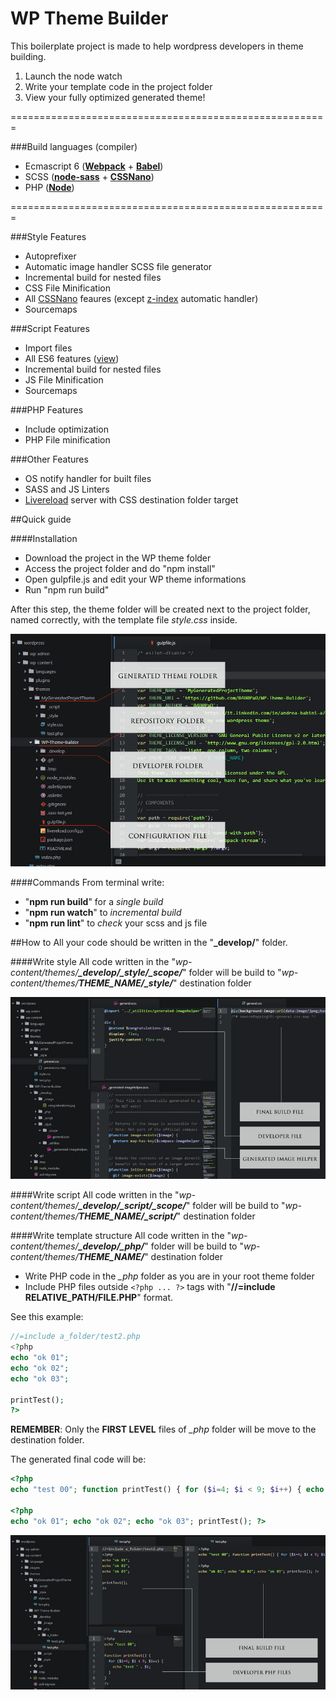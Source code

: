 # WP Theme Builder

This boilerplate project is made to help wordpress developers in theme building.

1. Launch the node watch
2. Write your template code in the project folder
3. View your fully optimized generated theme!

=======================================================

###Build languages (compiler)
- Ecmascript 6 (**[Webpack](https://webpack.github.io/)** + **[Babel](https://babeljs.io/)**)
- SCSS (**[node-sass](https://github.com/sass/node-sass)** + **[CSSNano](http://cssnano.co/)**)
- PHP (**[Node](https://nodejs.org/)**)

=======================================================

###Style Features
- Autoprefixer
- Automatic image handler SCSS file generator
- Incremental build for nested files
- CSS File Minification
- All [CSSNano](http://cssnano.co/optimisations/) feaures (except [z-index](http://cssnano.co/optimisations/zindex/) automatic handler)
- Sourcemaps

###Script Features
- Import files
- All ES6 features ([view](http://es6-features.org/))
- Incremental build for nested files
- JS File Minification
- Sourcemaps

###PHP Features
- Include optimization
- PHP File minification

###Other Features
- OS notify handler for built files
- SASS and JS Linters
- [Livereload](https://www.npmjs.com/package/livereload) server with CSS destination folder target

##Quick guide

####Installation
- Download the project in the WP theme folder
- Access the project folder and do "npm install"
- Open gulpfile.js and edit your WP theme informations
- Run "npm run build"

After this step, the theme folder will be created next to the project folder, named correctly, with the template file _style.css_ inside.

![Structure screenshot 01](./screen1.jpg)

####Commands
From terminal write:
- "**npm run build**" for a _single build_
- "**npm run watch**" to _incremental build_
- "**npm run lint**" to _check_ your scss and js file

##How to
All your code should be written in the "**\_develop/**" folder.

####Write style
All code written in the "_wp-content/themes/**\_develop/\_style/\_scope/**_" folder will be build to "_wp-content/themes/**THEME_NAME/\_style/**_" destination folder

![Structure screenshot 03](./screen3.jpg)

####Write script
All code written in the "_wp-content/themes/**\_develop/\_script/\_scope/**_" folder will be build to "_wp-content/themes/**THEME_NAME/\_script/**_" destination folder

####Write template structure
All code written in the "_wp-content/themes/**\_develop/\_php/**_" folder will be build to "_wp-content/themes/**THEME_NAME/**_" destination folder

- Write PHP code in the _\_php_ folder as you are in your root theme folder
- Include PHP files outside `<?php ... ?>` tags with "**//=include RELATIVE_PATH/FILE.PHP**" format.

See this example:
```php
//=include a_folder/test2.php
<?php
echo "ok 01";
echo "ok 02";
echo "ok 03";

printTest();
?>
```
**REMEMBER**: Only the **FIRST LEVEL** files of _\_php_ folder will be move to the destination folder.

The generated final code will be:
```php
<?php
echo "test 00"; function printTest() { for ($i=4; $i < 9; $i++) { echo "test " . $i; } } ?>

<?php
echo "ok 01"; echo "ok 02"; echo "ok 03"; printTest(); ?>
```
![Structure screenshot 02](./screen2.jpg)
